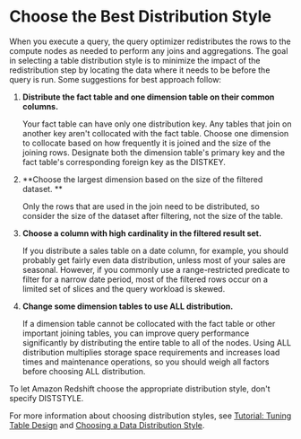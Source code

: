 # Choose the Best Distribution Style<a name="c_best-practices-best-dist-key"></a>

When you execute a query, the query optimizer redistributes the rows to the compute nodes as needed to perform any joins and aggregations\. The goal in selecting a table distribution style is to minimize the impact of the redistribution step by locating the data where it needs to be before the query is run\. Some suggestions for best approach follow:

1. **Distribute the fact table and one dimension table on their common columns\.**

   Your fact table can have only one distribution key\. Any tables that join on another key aren't collocated with the fact table\. Choose one dimension to collocate based on how frequently it is joined and the size of the joining rows\. Designate both the dimension table's primary key and the fact table's corresponding foreign key as the DISTKEY\. 

1. **Choose the largest dimension based on the size of the filtered dataset\. **

   Only the rows that are used in the join need to be distributed, so consider the size of the dataset after filtering, not the size of the table\. 

1. **Choose a column with high cardinality in the filtered result set\.** 

   If you distribute a sales table on a date column, for example, you should probably get fairly even data distribution, unless most of your sales are seasonal\. However, if you commonly use a range\-restricted predicate to filter for a narrow date period, most of the filtered rows occur on a limited set of slices and the query workload is skewed\. 

1. **Change some dimension tables to use ALL distribution\.**

   If a dimension table cannot be collocated with the fact table or other important joining tables, you can improve query performance significantly by distributing the entire table to all of the nodes\. Using ALL distribution multiplies storage space requirements and increases load times and maintenance operations, so you should weigh all factors before choosing ALL distribution\.

To let Amazon Redshift choose the appropriate distribution style, don't specify DISTSTYLE\.

For more information about choosing distribution styles, see [Tutorial: Tuning Table Design](tutorial-tuning-tables.md) and [Choosing a Data Distribution Style](t_Distributing_data.md)\.